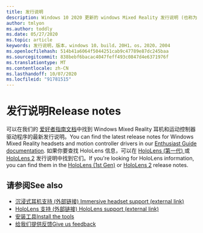 ```yaml
---
title: 发行说明
description: Windows 10 2020 更新的 windows Mixed Reality 发行说明 (也称为 2004) 。
author: tmlyon
ms.author: toddly
ms.date: 05/27/2020
ms.topic: article
keywords: 发行说明，版本，windows 10，build，20H1，os，2020，2004
ms.openlocfilehash: 514b41a6064f5044251cab9c47789e87dc245baa
ms.sourcegitcommit: 838bebf6bacac4047feff493c0847d4e6371976f
ms.translationtype: MT
ms.contentlocale: zh-CN
ms.lasthandoff: 10/07/2020
ms.locfileid: "91781515"
---
```

# <a name="release-notes"></a><span data-ttu-id="eae19-104">发行说明</span><span class="sxs-lookup"><span data-stu-id="eae19-104">Release notes</span></span>

<span data-ttu-id="eae19-105">可以在我们的 [爱好者指南文档](https://docs.microsoft.com/windows/mixed-reality/enthusiast-guide/mixed-reality-software)中找到 Windows Mixed Reality 耳机和运动控制器驱动程序的最新发行说明。</span><span class="sxs-lookup"><span data-stu-id="eae19-105">You can find the latest release notes for Windows Mixed Reality headsets and motion controller drivers in our [Enthusiast Guide documentation](https://docs.microsoft.com/windows/mixed-reality/enthusiast-guide/mixed-reality-software).</span></span> <span data-ttu-id="eae19-106">如果你要查找 HoloLens 信息，可以在 [HoloLens (第一代) ](https://docs.microsoft.com/hololens/hololens1-release-notes) 或 [HoloLens 2](https://docs.microsoft.com/hololens/hololens-release-notes) 发行说明中找到它们。</span><span class="sxs-lookup"><span data-stu-id="eae19-106">If you're looking for HoloLens information, you can find them in the [HoloLens (1st Gen)](https://docs.microsoft.com/hololens/hololens1-release-notes) or [HoloLens 2](https://docs.microsoft.com/hololens/hololens-release-notes) release notes.</span></span>

## <a name="see-also"></a><span data-ttu-id="eae19-107">请参阅</span><span class="sxs-lookup"><span data-stu-id="eae19-107">See also</span></span>
* [<span data-ttu-id="eae19-108">沉浸式耳机支持 (外部链接) </span><span class="sxs-lookup"><span data-stu-id="eae19-108">Immersive headset support (external link)</span></span>](https://docs.microsoft.com/windows/mixed-reality/enthusiast-guide/troubleshooting-windows-mixed-reality)
* [<span data-ttu-id="eae19-109">HoloLens 支持 (外部链接) </span><span class="sxs-lookup"><span data-stu-id="eae19-109">HoloLens support (external link)</span></span>](https://support.microsoft.com/products/hololens)
* [<span data-ttu-id="eae19-110">安装工具</span><span class="sxs-lookup"><span data-stu-id="eae19-110">Install the tools</span></span>](../develop/install-the-tools.md)
* [<span data-ttu-id="eae19-111">给我们提供反馈</span><span class="sxs-lookup"><span data-stu-id="eae19-111">Give us feedback</span></span>](../give-us-feedback.md)
